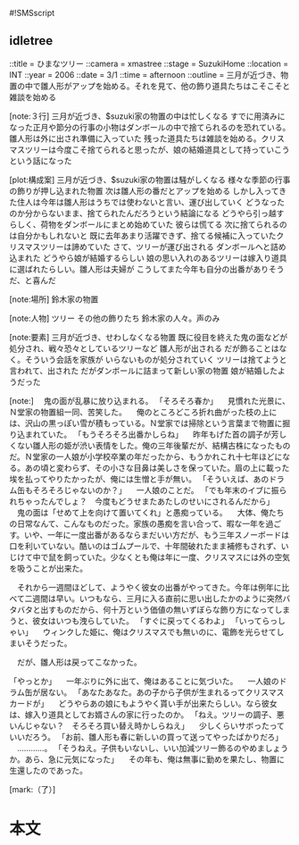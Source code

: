 #!SMSscript

## idletree

::title = ひまなツリー
::camera = xmastree
::stage = SuzukiHome
::location = INT
::year = 2006
::date = 3/1
::time = afternoon
::outline = 三月が近づき、物置の中で雛人形がアップを始める。それを見て、他の飾り道具たちはこそこそと雑談を始める

[note:３行]
三月が近づき、$suzuki家の物置の中は忙しくなる
すでに用済みになった正月や節分の行事の小物はダンボールの中で捨てられるのを恐れている。雛人形は外に出され準備に入っていた
残った道具たちは雑談を始める。クリスマスツリーは今度こそ捨てられると思ったが、娘の結婚道具として持っていこうという話になった

[plot:構成案]
三月が近づき、$suzuki家の物置は騒がしくなる
様々な季節の行事の飾りが押し込まれた物置
次は雛人形の番だとアップを始める
しかし入ってきた住人は今年は雛人形はうちでは使わないと言い、運び出していく
どうなったのか分からないまま、捨てられたんだろうという結論になる
どうやら引っ越すらしく、荷物をダンボールにまとめ始めていた
彼らは慌てる
次に捨てられるのは自分かもしれないと
既に去年あまり活躍できず、捨てる候補に入っていたクリスマスツリーは諦めていた
さて、ツリーが運び出される
ダンボールへと詰め込まれた
どうやら娘が結婚するらしい
娘の思い入れのあるツリーは嫁入り道具に選ばれたらしい。雛人形は夫婦が
こうしてまた今年も自分の出番がありそうだ、と喜んだ

[note:場所]
鈴木家の物置

[note:人物]
ツリー
その他の飾りたち
鈴木家の人々。声のみ

[note:要素]
三月が近づき、せわしなくなる物置
既に役目を終えた鬼の面などが処分され、戦々恐々としているツリーなど
雛人形が出される
だが飾ることはなく。そういう会話を家族が
いらないものが処分されていく
ツリーは捨てようと言われて、出された
だがダンボールに詰まって新しい家の物置
娘が結婚したようだった

[note:]
　鬼の面が乱暴に放り込まれる。
「そろそろ春か」
　見慣れた光景に、Ｎ堂家の物置組一同、苦笑した。
　俺のところどころ折れ曲がった枝の上には、沢山の黒っぽい雪が積もっている。Ｎ堂家では掃除という言葉まで物置に掘り込まれていた。
「もうそろそろ出番かしらね」
　昨年もげた首の調子が芳しくない雛人形の姫が渋い表情をした。俺の三年後輩だが、結構古株になったものだ。Ｎ堂家の一人娘が小学校卒業の年だったから、もうかれこれ十七年ほどになる。あの頃と変わらず、その小さな目鼻は美しさを保っていた。眉の上に載った埃を払ってやりたかったが、俺には生憎と手が無い。
「そういえば、あのドラム缶もそろそろじゃないのか？」
　一人娘のことだ。
「でも年末のイブに振られちゃったんでしょ？　今度もどうせまたあたしのせいにされるんだから」
　鬼の面は「せめて上を向けて置いてくれ」と愚痴っている。
　大体、俺たちの日常なんて、こんなものだった。家族の愚痴を言い合って、暇な一年を過ごす。いや、一年に一度出番があるならまだいい方だが、もう三年スノーボードは口を利いていない。酷いのはゴムプールで、十年間破れたまま補修もされず、いじけて中で鼠を飼っていた。少なくとも俺は年に一度、クリスマスには外の空気を吸うことが出来た。

　それから一週間ほどして、ようやく彼女の出番がやってきた。今年は例年に比べて二週間は早い。いつもなら、三月に入る直前に思い出したかのように突然バタバタと出すものだから、何十万という価値の無いずぼらな飾り方になってしまうと、彼女はいつも洩らしていた。
「すぐに戻ってくるわよ」
「いってらっしゃい」
　ウィンクした姫に、俺はクリスマスでも無いのに、電飾を光らせてしまいそうだった。

　だが、雛人形は戻ってこなかった。

「やっとか」
　一年ぶりに外に出て、俺はあることに気づいた。
　一人娘のドラム缶が居ない。
「あなたあなた。あの子から子供が生まれるってクリスマスカードが」
　どうやらあの娘にもようやく貰い手が出来たらしい。なら彼女は、嫁入り道具としてお婿さんの家に行ったのか。
「ねえ。ツリーの調子、悪いんじゃない？　そろそろ買い替え時かしらねえ」
　少しくらいサボったっていいだろう。
「お前、雛人形も春に新しいの買って送ってやったばかりだろ」
　…………。
「そうねえ。子供もいないし、いい加減ツリー飾るのやめましょうか。あら、急に元気になった」
　その年も、俺は無事に勤めを果たし、物置に生還したのであった。

[mark:（了）]

# 本文
